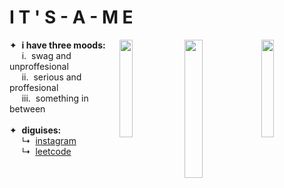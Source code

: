 # I T ' S - A - M E

<img align=right src = "https://github.com/quackleston/quackleston/assets/137237933/25d613a8-a50a-460f-b9e6-51ee1f0227ff" width=20%/>
<img align=right src = "https://github.com/quackleston/quackleston/assets/137237933/8ac0f0c7-0879-4422-bb05-94ba5034c591" width=23.8%/>
<img align=right src = "https://static.wikia.nocookie.net/atheal/images/2/2d/Duck.jpg/revision/latest/thumbnail/width/360/height/360?cb=20180722142252" width=20%/>

<div align=left width=20%>

✦  **i have three moods:**
  <br>     i.  swag and unproffesional
  <br>     ii.  serious and proffesional
  <br>     iii.  something in between
<br><br>
✦  **diguises:**
  <br>     ↳  <a href="https://www.instagram.com/quackleston/">instagram</a> 
  <br>     ↳  <a href="https://leetcode.com/quackleston/">leetcode </a>
  </div>
  <!--  
  ##
  <br>

✦  **education:**
  <br>     i.  kindergarten - grade 7: Trafalgar Elementary
  <br>     ii.  grade 8: Prince of Wales Secondary School

✦  **a little about me:**
  <br>     preferred name: Betty <br>     birthday: October 28 (10-2=8) <br>     hobbies: drawing, coding, playing the piano, and swimming

-->
